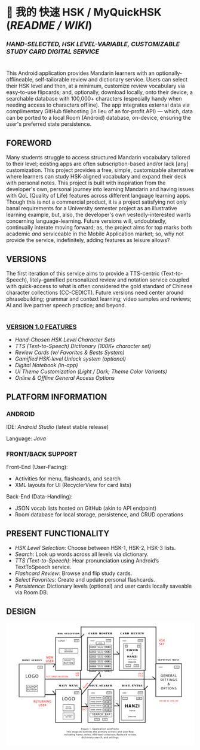# 📄 我的 快速 HSK / MyQuickHSK (_README / WIKI_)
### _HAND-SELECTED, HSK LEVEL-VARIABLE, CUSTOMIZABLE STUDY CARD DIGITAL SERVICE_

#

This Android application provides Mandarin learners with an optionally-offlineable, self-tailorable review and dictionary service.  Users can select their HSK level and then, at a minimum, customize review vocabulary via easy-to-use flipcards; and, optionally, download locally, onto their device, a searchable database with 100,000+ characters (especially handy when needing access to characters offline).  The app integrates external data via complimentary GitHub filehosting (in lieu of an for-profit API) — which, data can be ported to a local Room (Android) database, on-device, ensuring the user's preferred state persistence.

## FOREWORD

Many students struggle to access structured Mandarin vocabulary tailored to their level; existing apps are often subscription-based and/or lack [any] customization.  This project provides a free, simple, customizable alternative where learners can study HSK-aligned vocabulary and expand their deck with personal notes.  This project is built with inspiration from the developer's own, personal journey into learning Mandarin and having issues with QoL (Quality of Life) features across different language learning apps.  Though this is not a commercial product, it is a project satisfying not only banal requirements for a University semester project as an illustrative learning example, but, also, the developer's own vestedly-interested wants concerning language-learning.  Future versions will, undoubtedly, continually interate moving forward; as, the project aims for top marks both academic _and_ serviceable in the Mobile Application market; so, why not provide the service, indefinitely, adding features as leisure allows?

## VERSIONS
The first iteration of this service aims to provide a TTS-centric (Text-to-Speech), litely-gamified personalized review and notation service coupled with quick-access to what is often considered the gold standard of Chinese character collections (CC-CEDICT).  Future versions need center around phrasebuilding; grammar and context learning; video samples and reviews; AI and live partner speech practice; and beyond.

#

### <ins>VERSION 1.0 FEATURES</ins>
-  _Hand-Chosen HSK Level Character Sets_
-  _TTS (Text-to-Speech) Dictionary (100K+ character set)_
-  _Review Cards (w/ Favorites & Bests System)_
-  _Gamified HSK-level Unlock system (optional)_
-  _Digital Notebook (in-app)_
-  _UI Theme Customization  (Light / Dark; Theme Color Variants)_
-  _Online & Offline General Access Options_

## PLATFORM INFORMATION
### ANDROID

IDE: _Android Studio_ (latest stable release)

Language: _Java_

### FRONT/BACK SUPPORT

Front-End (User-Facing):
-  Activities for menu, flashcards, and search
-  XML layouts for UI (RecyclerView for card lists)

Back-End (Data-Handling):
-  JSON vocab lists hosted on GitHub (akin to API endpoint)
-  Room database for local storage, persistence, and CRUD operations

## PRESENT FUNCTIONALITY
-  _HSK Level Selection_: Choose between HSK-1, HSK-2, HSK-3 lists.
-  _Search_: Look up words across all levels via dictionary.
-  _TTS (Text-to-Speech)_: Hear pronunciation using Android’s TextToSpeech service.
-  _Flashcard Review_: Browse and flip study cards.
-  _Select Favorites_: Create and update personal flashcards.
-  _Persistence_: Dictionary levels (optional) and user cards locally saveable via Room DB.

## DESIGN

![An image](./wireframe.png)
